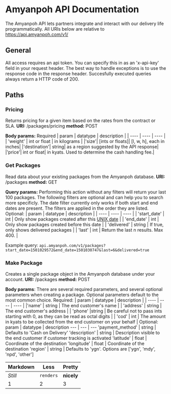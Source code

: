 # Amyanpoh API Documentation

The Amyanpoh API lets partners integrate and interact with our delivery life programmatically. 
All URIs below are relative to https://api.amyanpoh.com/v1/

## General
All access requires an api token. You can specify this in as an 'x-api-key' field in your request header.
The best way to handle exceptions is to use the response code in the response header. Succesfully executed queries always return a HTTP code of 200.

## Paths
### Pricing
Returns pricing for a given item based on the rates from the contract or SLA.
**URI:** /packages/pricing
**method:** POST

**Body params:**
	Required
	| param | datatype | description |
	| ---- | ---- | ---- |
	| 'weight' | int or float | in kilograms |
	|'size'| [ints or floats]|	[l, w, h], each in inches|
	|'destination'|	string|	as a region suggested by the API response|
	|'price'|	int or float|	in kyats. Used to determine the cash handling fee.|	
	

### Get Packages
Read data about your existing packages from the Amyanpoh database.
**URI:** /packages
**method:** GET

**Query params:**
Performing this action without any filters will return your last 100 packages. The following filters are optional and can help you to search more specificly. The date filter currently only works if both start and end dates are present. The filters are applied in the order they are listed.
Optional:
| param | datatype | description |
| ---- | ---- | ---- |
| 'start_date' | int | Only show packages created after this [UNIX date](https://en.wikipedia.org/wiki/Unix_time) |
| 'end_date' | int | Only show packages created before this date |
| 'delivered' | string | If true, only shows delivered packages |
| 'last' | int | Return the last n results. Max 400. |

Example query: ` api.amyanpoh.com/v1/packages?start_date=1501029572&end_date=1501030747&last=6&delivered=true `

### Make Package
Creates a single package object in the Amyanpoh database under your account.
**URI:** /packages
**method:** POST

**Body params**:
There are several required parameters, and several optional parameters when creating a package. Optional parameters default to the most common choice.
Required:
| param | datatype | description |
| ---- | ---- | ---- |
|'name'	| string | The end customer's name |
| 'address'	| string | The end customer's address |
| 'phone' |string | Be careful not to pass ints starting with 0, as they can be read as octal digits |
| 'cod'	| int |	The amount in kyats to be collected from the end customer on your behalf |
Optional:
param | datatype | description
--- | --- | ---
'payment_method' | string | Defaults to 'Cash on Delivery'
'description' | string | Description visible to the end customer if customer tracking is activated
'latitude' | float | Coordinate of the destination
'longitude' | float | Coordinate of the destination
'region' | string | Defaults to 'ygn'. Options are ['ygn', 'mdy', 'npd', 'other']
	
Markdown | Less | Pretty
--- | --- | ---
*Still* | `renders` | **nicely**
1 | 2 | 3
